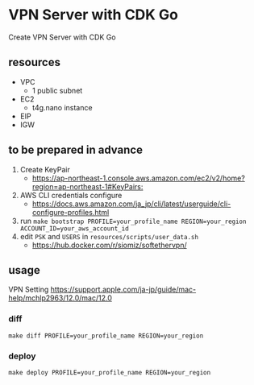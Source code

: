 # VPN Server with CDK Go

Create VPN Server with CDK Go

## resources

- VPC
  - 1 public subnet
- EC2
  - t4g.nano instance
- EIP
- IGW

## to be prepared in advance

1. Create KeyPair
   - <https://ap-northeast-1.console.aws.amazon.com/ec2/v2/home?region=ap-northeast-1#KeyPairs:>
2. AWS CLI credentials configure
   - <https://docs.aws.amazon.com/ja_jp/cli/latest/userguide/cli-configure-profiles.html>
3. run `make bootstrap PROFILE=your_profile_name REGION=your_region ACCOUNT_ID=your_aws_account_id`
4. edit `PSK` and `USERS` in `resources/scripts/user_data.sh`
   - <https://hub.docker.com/r/siomiz/softethervpn/>

## usage

VPN Setting
<https://support.apple.com/ja-jp/guide/mac-help/mchlp2963/12.0/mac/12.0>

### diff

`make diff PROFILE=your_profile_name REGION=your_region`

### deploy

`make deploy PROFILE=your_profile_name REGION=your_region`

